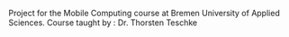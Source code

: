 Project for the Mobile Computing course at Bremen University of Applied Sciences.
Course taught by : Dr. Thorsten Teschke
